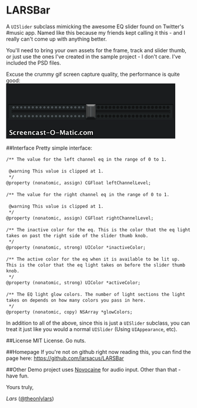 LARSBar
===========

A `UISlider` subclass mimicking the awesome EQ slider found on Twitter's #music app. Named like this because my friends kept calling it this - and I really can't come up with anything better.

You'll need to bring your own assets for the frame, track and slider thumb, or just use the ones I've created in the sample project - I don't care. I've included the PSD files.

Excuse the crummy gif screen capture quality, the performance is quite good:  
![LARSBar in action](Demo/Assets/toleqdemo.gif)

##Interface
Pretty simple interface:

``` lang:objective-c
/** The value for the left channel eq in the range of 0 to 1.
 
 @warning This value is clipped at 1.
 */
@property (nonatomic, assign) CGFloat leftChannelLevel;

/** The value for the right channel eq in the range of 0 to 1.
 
 @warning This value is clipped at 1.
 */
@property (nonatomic, assign) CGFloat rightChannelLevel;

/** The inactive color for the eq. This is the color that the eq light takes on past the right side of the slider thumb knob.
 */
@property (nonatomic, strong) UIColor *inactiveColor;

/** The active color for the eq when it is available to be lit up. This is the color that the eq light takes on before the slider thumb knob.
 */
@property (nonatomic, strong) UIColor *activeColor;

/** The EQ light glow colors. The number of light sections the light takes on depends on how many colors you pass in here.
 */
@property (nonatomic, copy) NSArray *glowColors;
```

In addition to all of the above, since this is just a `UISlider` subclass, you can treat it just like you would a normal `UISlider` (Using `UIAppearance`, etc).

##License
MIT License. Go nuts.

##Homepage
If you're not on github right now reading this, you can find the page here: https://github.com/larsacus/LARSBar

##Other
Demo project uses [Novocaine](https://github.com/alexbw/novocaine) for audio input. Other than that - have fun.

Yours truly,

_Lars_ ([@theonlylars](http://twitter.com/theonlylars))
